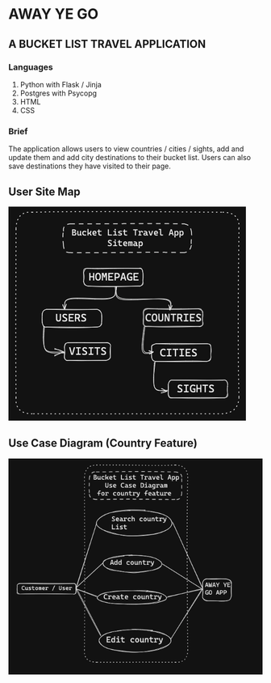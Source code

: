 # AWAY YE GO

## A BUCKET LIST TRAVEL APPLICATION

### Languages 

1. Python with Flask / Jinja
2. Postgres with Psycopg
3. HTML
4. CSS

### Brief

The application allows users to view countries / cities / sights, add and update them and add  city destinations to their bucket list. Users can also save destinations they have visited to their page.

## User Site Map

![Alt text](PDA/site_map.png?raw=true "Optional Title")

## Use Case Diagram (Country Feature)

![Alt text](PDA/use_case.png?raw=true "Optional Title")

